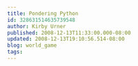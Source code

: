 ```yaml
---
title: Pondering Python
id: 328631514635739548
author: Kirby Urner
published: 2008-12-13T11:33:00.000-08:00
updated: 2008-12-13T19:10:56.514-08:00
blog: world_game
tags: 
---
```


